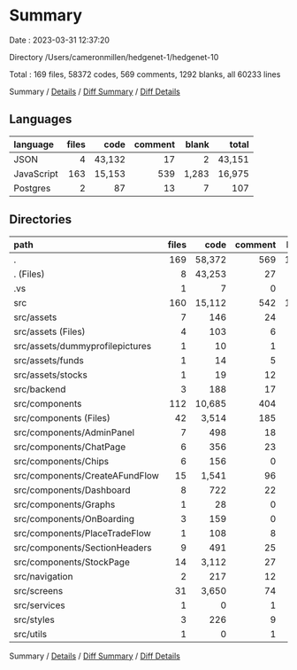 # Summary

Date : 2023-03-31 12:37:20

Directory /Users/cameronmillen/hedgenet-1/hedgenet-10

Total : 169 files,  58372 codes, 569 comments, 1292 blanks, all 60233 lines

Summary / [Details](details.md) / [Diff Summary](diff.md) / [Diff Details](diff-details.md)

## Languages
| language | files | code | comment | blank | total |
| :--- | ---: | ---: | ---: | ---: | ---: |
| JSON | 4 | 43,132 | 17 | 2 | 43,151 |
| JavaScript | 163 | 15,153 | 539 | 1,283 | 16,975 |
| Postgres | 2 | 87 | 13 | 7 | 107 |

## Directories
| path | files | code | comment | blank | total |
| :--- | ---: | ---: | ---: | ---: | ---: |
| . | 169 | 58,372 | 569 | 1,292 | 60,233 |
| . (Files) | 8 | 43,253 | 27 | 26 | 43,306 |
| .vs | 1 | 7 | 0 | 0 | 7 |
| src | 160 | 15,112 | 542 | 1,266 | 16,920 |
| src/assets | 7 | 146 | 24 | 8 | 178 |
| src/assets (Files) | 4 | 103 | 6 | 8 | 117 |
| src/assets/dummyprofilepictures | 1 | 10 | 1 | 0 | 11 |
| src/assets/funds | 1 | 14 | 5 | 0 | 19 |
| src/assets/stocks | 1 | 19 | 12 | 0 | 31 |
| src/backend | 3 | 188 | 17 | 9 | 214 |
| src/components | 112 | 10,685 | 404 | 848 | 11,937 |
| src/components (Files) | 42 | 3,514 | 185 | 353 | 4,052 |
| src/components/AdminPanel | 7 | 498 | 18 | 49 | 565 |
| src/components/ChatPage | 6 | 356 | 23 | 35 | 414 |
| src/components/Chips | 6 | 156 | 0 | 24 | 180 |
| src/components/CreateAFundFlow | 15 | 1,541 | 96 | 139 | 1,776 |
| src/components/Dashboard | 8 | 722 | 22 | 74 | 818 |
| src/components/Graphs | 1 | 28 | 0 | 5 | 33 |
| src/components/OnBoarding | 3 | 159 | 0 | 20 | 179 |
| src/components/PlaceTradeFlow | 1 | 108 | 8 | 7 | 123 |
| src/components/SectionHeaders | 9 | 491 | 25 | 47 | 563 |
| src/components/StockPage | 14 | 3,112 | 27 | 95 | 3,234 |
| src/navigation | 2 | 217 | 12 | 14 | 243 |
| src/screens | 31 | 3,650 | 74 | 368 | 4,092 |
| src/services | 1 | 0 | 1 | 0 | 1 |
| src/styles | 3 | 226 | 9 | 19 | 254 |
| src/utils | 1 | 0 | 1 | 0 | 1 |

Summary / [Details](details.md) / [Diff Summary](diff.md) / [Diff Details](diff-details.md)